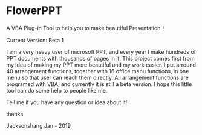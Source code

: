 # FlowerPPT
A VBA Plug-in Tool to help you to make beautiful Presentation！

Current Version: Beta 1

I am a very heavy user of microsoft PPT, and every year I make hundreds of PPT documents with thousands of pages in it. This project comes first from my idea of making my PPT more beautiful and my work easier. I put arround 40 arrangement functions, together with 16 office menu functions, in one menu so that user can reach them directly. All arrangement functions are programed with VBA, and currently it is still a beta version. I hope this little tool can do some help to people like me.

Tell me if you have any question or idea about it!

thanks

Jacksonshang
Jan - 2019

